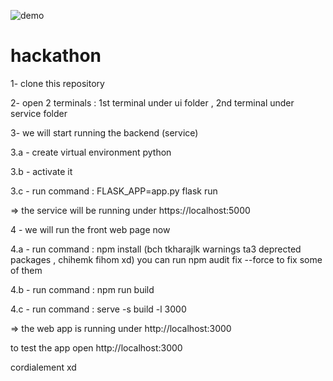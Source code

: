 ![demo](https://user-images.githubusercontent.com/43929137/175022909-2ff8b765-ebe9-4c9c-b232-85af78ac3cc3.png)
# hackathon
  
  
  
1- clone this repository  

2- open 2 terminals : 1st terminal under ui folder , 2nd terminal under service folder  

3- we will start running the backend (service)  

3.a - create virtual environment python  

3.b - activate it   

3.c - run command : FLASK_APP=app.py flask run  

=> the service will be running under https://localhost:5000  

4 - we will run the front web page now   

4.a - run command : npm install (bch tkharajlk warnings ta3 deprected packages , chihemk fihom xd) you can run npm audit fix --force to fix some of them   

4.b - run command : npm run build  

4.c - run command : serve -s build -l 3000  

=> the web app is running under http://localhost:3000    

to test the app open http://localhost:3000  

cordialement xd  
